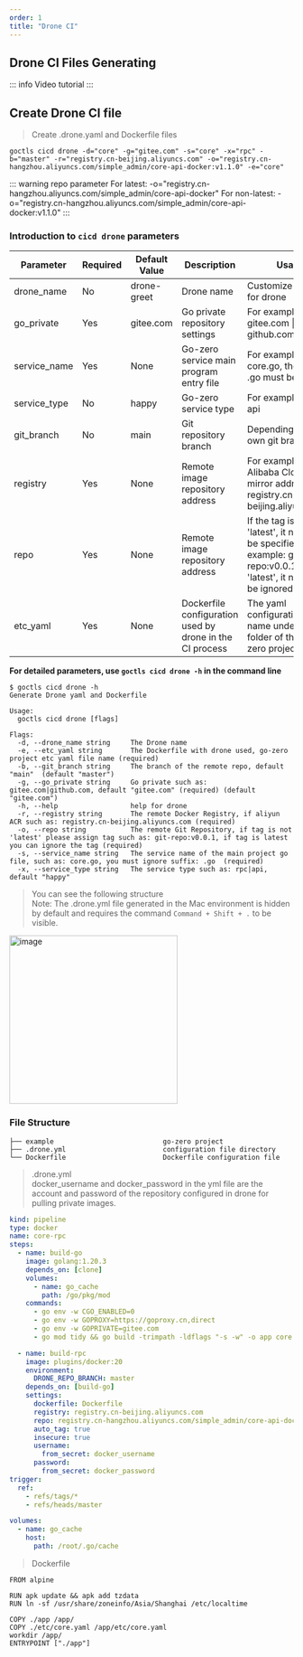 ```yaml
---
order: 1
title: "Drone CI"
---
```


## Drone CI Files Generating

::: info Video tutorial
<BiliBili bvid="BV1ZN411b7sp" />
:::

## Create Drone CI file

> Create .drone.yaml and Dockerfile files

```shell
goctls cicd drone -d="core" -g="gitee.com" -s="core" -x="rpc" -b="master" -r="registry.cn-beijing.aliyuncs.com" -o="registry.cn-hangzhou.aliyuncs.com/simple_admin/core-api-docker:v1.1.0" -e="core"
```

::: warning
repo parameter
For latest: -o="registry.cn-hangzhou.aliyuncs.com/simple_admin/core-api-docker"
For non-latest: -o="registry.cn-hangzhou.aliyuncs.com/simple_admin/core-api-docker:v1.1.0"
:::

### Introduction to `cicd drone` parameters

| Parameter    | Required | Default Value | Description                                              | Usage                                                                                                                         |
| ------------ | -------- | ------------- | -------------------------------------------------------- | ----------------------------------------------------------------------------------------------------------------------------- |
| drone_name   | No       | drone\-greet  | Drone name                                               | Customize a name for drone                                                                                                    |
| go_private   | Yes      | gitee.com     | Go private repository settings                           | For example: gitee.com \| github.com                                                                                          |
| service_name | Yes      | None          | Go-zero service main program entry file                  | For example: core.go, the suffix .go must be omitted                                                                          |
| service_type | No       | happy         | Go-zero service type                                     | For example: rpc \| api                                                                                                       |
| git_branch   | No       | main          | Git repository branch                                    | Depending on your own git branch                                                                                              |
| registry     | Yes      | None          | Remote image repository address                          | For example, Alibaba Cloud mirror address: registry.cn-beijing.aliyuncs.com                                                   |
| repo         | Yes      | None          | Remote image repository address                          | If the tag is not 'latest', it needs to be specified, for example: git-repo:v0.0.1, if it is 'latest', it needs to be ignored |
| etc_yaml     | Yes      | None          | Dockerfile configuration used by drone in the CI process | The yaml configuration file name under the etc folder of the go-zero project                                                  |

**For detailed parameters, use `goctls cicd drone -h` in the command line**

```shell
$ goctls cicd drone -h
Generate Drone yaml and Dockerfile

Usage:
  goctls cicd drone [flags]

Flags:
  -d, --drone_name string     The Drone name
  -e, --etc_yaml string       The Dockerfile with drone used, go-zero project etc yaml file name (required)
  -b, --git_branch string     The branch of the remote repo, default "main"  (default "master")
  -g, --go_private string     Go private such as: gitee.com|github.com, default "gitee.com" (required) (default "gitee.com")
  -h, --help                  help for drone
  -r, --registry string       The remote Docker Registry, if aliyun ACR such as: registry.cn-beijing.aliyuncs.com (required)
  -o, --repo string           The remote Git Repository, if tag is not 'latest' please assign tag such as: git-repo:v0.0.1, if tag is latest you can ignore the tag (required)
  -s, --service_name string   The service name of the main project go file, such as: core.go, you must ignore suffix: .go  (required)
  -x, --service_type string   The service type such as: rpc|api, default "happy"
```

> You can see the following structure <br>
> Note: The .drone.yml file generated in the Mac environment is hidden by default and requires the command `Command + Shift + .` to be visible.

<img width="298" alt="image" src="https://github.com/suyuan32/simple-admin-doc/assets/5540291/ff0ee451-bccd-4783-a92c-2a59f1a834a7">

### File Structure

```text
├── example                           go-zero project
├── .drone.yml                        configuration file directory
└── Dockerfile                        Dockerfile configuration file
```

> .drone.yml <br>
> docker_username and docker_password in the yml file are the account and password of the repository configured in drone for pulling private images.

```yaml
kind: pipeline
type: docker
name: core-rpc
steps:
  - name: build-go
    image: golang:1.20.3
    depends_on: [clone]
    volumes:
      - name: go_cache
        path: /go/pkg/mod
    commands:
      - go env -w CGO_ENABLED=0
      - go env -w GOPROXY=https://goproxy.cn,direct
      - go env -w GOPRIVATE=gitee.com
      - go mod tidy && go build -trimpath -ldflags "-s -w" -o app core.go

  - name: build-rpc
    image: plugins/docker:20
    environment:
      DRONE_REPO_BRANCH: master
    depends_on: [build-go]
    settings:
      dockerfile: Dockerfile
      registry: registry.cn-beijing.aliyuncs.com
      repo: registry.cn-hangzhou.aliyuncs.com/simple_admin/core-api-docker:v1.1.0
      auto_tag: true
      insecure: true
      username:
        from_secret: docker_username
      password:
        from_secret: docker_password
trigger:
  ref:
    - refs/tags/*
    - refs/heads/master

volumes:
  - name: go_cache
    host:
      path: /root/.go/cache
```

> Dockerfile

```Dockefile
FROM alpine

RUN apk update && apk add tzdata
RUN ln -sf /usr/share/zoneinfo/Asia/Shanghai /etc/localtime

COPY ./app /app/
COPY ./etc/core.yaml /app/etc/core.yaml
workdir /app/
ENTRYPOINT ["./app"]
```
